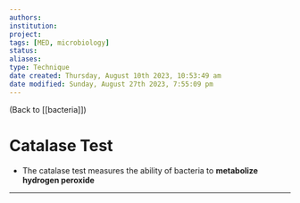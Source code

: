 ```yaml
---
authors: 
institution: 
project: 
tags: [MED, microbiology]
status: 
aliases: 
type: Technique
date created: Thursday, August 10th 2023, 10:53:49 am
date modified: Sunday, August 27th 2023, 7:55:09 pm
---
```


(Back to [[bacteria]])

# Catalase Test

- The catalase test measures the ability of bacteria to **metabolize hydrogen peroxide**

---
